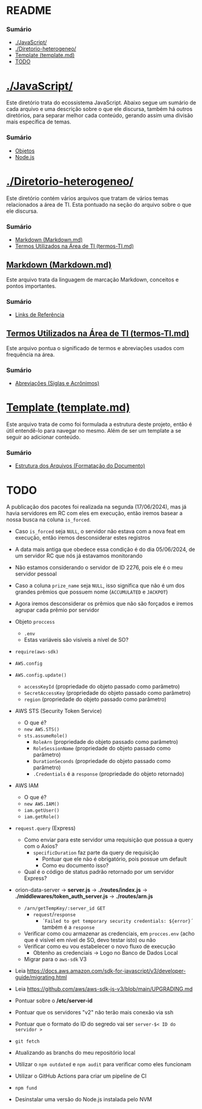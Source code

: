 # README

### Sumário

- [./JavaScript/](#javascript)
- [./Diretorio-heterogeneo/](#diretorio-heterogeneo)
- [Template (template.md)](#template)
- [TODO](#todo)

# <a id="javascript">[./JavaScript/](./JavaScript/)</a>

Este diretório trata do ecossistema JavaScript. Abaixo segue um sumário de cada arquivo e uma descrição sobre o que ele discursa, também há outros diretórios, para separar melhor cada conteúdo, gerando assim uma divisão mais específica de temas.

### Sumário

- [Objetos](./JavaScript/objetos.md)
- [Node.js](./JavaScript/Nodejs.md)

# <a id="diretorio-heterogeneo">[./Diretorio-heterogeneo/](./Diretorio-heterogeneo/)</a>

Este diretório contém vários arquivos que tratam de vários temas relacionados a área de TI. Esta pontuado na seção do arquivo sobre o que ele discursa.

### Sumário

- [Markdown (Markdown.md)](#diretorio-heterogeneo-markdown)
- [Termos Utilizados na Área de TI (termos-TI.md)](#diretorio-heterogeneo-termos-area-ti)

## <a id="diretorio-heterogeneo-markdown">[Markdown (Markdown.md)](./Diretorio-heterogeneo/Markdown.md)</a>

Este arquivo trata da linguagem de marcação Markdown, conceitos e pontos importantes.

### Sumário

- [Links de Referência](./Diretorio-heterogeneo/Markdown.md#links-referencia)

## <a id="diretorio-heterogeneo-termos-area-ti">[Termos Utilizados na Área de TI (termos-TI.md)](./Diretorio-heterogeneo/termos-TI.md)</a>

Este arquivo pontua o significado de termos e abreviações usados com frequência na área.

### Sumário

- [Abreviações (Siglas e Acrônimos)](./Diretorio-heterogeneo/termos-TI.md#abreviacoes)

# <a id="template">[Template (template.md)](template.md)</a>

Este arquivo trata de como foi formulada a estrutura deste projeto, então é útil entendê-lo para navegar no mesmo. Além de ser um template a se seguir ao adicionar conteúdo.

### Sumário

- [Estrutura dos Arquivos (Formatação do Documento)](template.md#estrutura-arquivos)

# <a id="todo">TODO</a>

A publicação dos pacotes foi realizada na segunda (17/06/2024), mas já havia servidores em RC com eles em execução, então iremos basear a nossa busca na coluna `is_forced`.

- Caso `is_forced` seja `NULL`, o servidor não estava com a nova feat em execução, então iremos desconsiderar estes registros
- A data mais antiga que obedece essa condição é do dia 05/06/2024, de um servidor RC que nós já estavamos monitorando
- Não estamos considerando o servidor de ID 2276, pois ele é o meu servidor pessoal
- Caso a coluna `prize_name` seja `NULL`, isso significa que não é um dos grandes prêmios que possuem nome (`ACCUMULATED` e `JACKPOT`)
- Agora iremos desconsiderar os prêmios que não são forçados e iremos agrupar cada prêmio por servidor

- Objeto `proccess`
    + `.env`
    + Estas variáveis são visíveis a nível de SO?
- `require(aws-sdk)`
- `AWS.config`
- `AWS.config.update()`
    + `accessKeyId` (propriedade do objeto passado como parâmetro)
    + `SecretAccessKey` (propriedade do objeto passado como parâmetro)
    + `region` (propriedade do objeto passado como parâmetro)
- AWS STS (Security Token Service)
    + O que é?
    + `new AWS.STS()`
    + `sts.assumeRole()`
        - `RoleArn` (propriedade do objeto passado como parâmetro)
        - `RoleSessionName` (propriedade do objeto passado como parâmetro)
        - `DurationSeconds` (propriedade do objeto passado como parâmetro)
        - `.Credentials` é a `response` (propriedade do objeto retornado)
- AWS IAM
    + O que é?
    + `new AWS.IAM()`
    + `iam.getUser()`
    + `iam.getRole()`
- `request.query` (Express)
    + Como enviar para este servidor uma requisição que possua a query com o Axios?
        - `specificDuration` faz parte da query de requisição
            + Pontuar que ele não é obrigatório, pois possue um default
            + Como eu documento isso?
    + Qual é o código de status padrão retornado por um servidor Express?
- orion-data-server -> **server.js** -> **./routes/index.js** -> **./middlewares/token_auth_server.js** -> **./routes/arn.js**
    + `/arn/getTempKey/:server_id GET`
        - `request`/`response`
            + `´Failed to get temporary security credentials: ${error}´` também é a `response`
    + Verificar como cou armazenar as credenciais, em `procces.env` (acho que é visível em nível de SO, devo testar isto) ou não
    + Verificar como eu vou estabelecer o novo fluxo de execução
        - Obtenho as credenciais -> Logo no Banco de Dados Local
    + Migrar para o `aws-sdk` V3
- Leia https://docs.aws.amazon.com/sdk-for-javascript/v3/developer-guide/migrating.html
- Leia https://github.com/aws/aws-sdk-js-v3/blob/main/UPGRADING.md
- Pontuar sobre o **/etc/server-id**
- Pontuar que os servidores "v2" não terão mais conexão via ssh
- Pontuar que o formato do ID do segredo vai ser `server-$< ID do servidor >`
- `git fetch`
- Atualizando as branchs do meu repositório local
- Utilizar o `npm outdated` e `npm audit` para verificar como eles funcionam
- Utilizar o GitHub Actions para criar um pipeline de CI
- `npm fund`
- Desinstalar uma versão do Node.js instalada pelo NVM